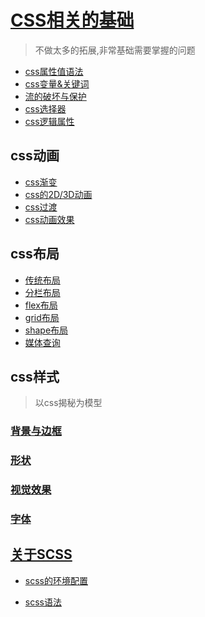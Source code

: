 # [CSS相关的基础](css基础/css.md)

>不做太多的拓展,非常基础需要掌握的问题

* [css属性值语法](css基础/css属性值语法.md)
* [css变量&关键词](css基础/css变量&全局关键字.md)
* [流的破坏与保护](css基础/流的破坏与保护)
* [css选择器](css基础/css选择器.md)
* [css逻辑属性](css基础/css逻辑属性.md)

## css动画

* [css渐变](./css动画/渐变.md)
* [css的2D/3D动画](./css动画/CSS动画2D-3D.md)
* [css过渡](css动画/CSS过渡.md)
* [css动画效果](css动画/CSS动画.md)

## css布局

* [传统布局](css布局/css布局.md)
* [分栏布局](css布局/分栏布局.md)
* [flex布局](css布局/flex.md)
* [grid布局](css布局/grid.md)
* [shape布局](css布局/shapes.md)
* [媒体查询](css布局/媒体查询.md)

## css样式

>以css揭秘为模型

### [背景与边框](css样式/背景与边框/背景和边框.md)

### [形状](css样式/形状/形状.md)

### [视觉效果](css样式/视觉效果/视觉效果.md)

### [字体](css样式/字体/css字体.md)

## [关于SCSS](scss/1.相关介绍.md)

* [scss的环境配置](scss/2.环境配置.md)

* [scss语法](scss/3.scss语法.md)
